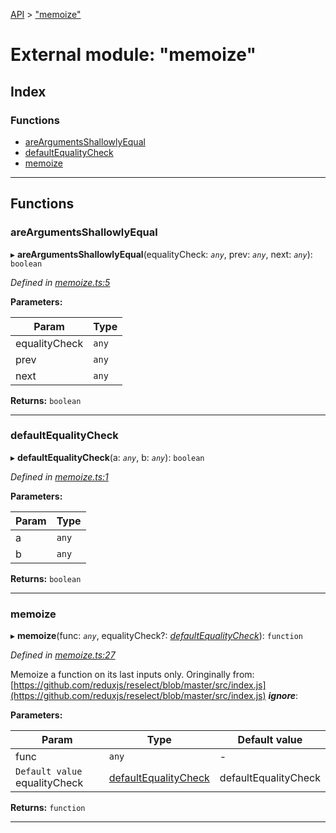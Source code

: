 [API](../README.md) > ["memoize"](../modules/_memoize_.md)

# External module: "memoize"

## Index

### Functions

* [areArgumentsShallowlyEqual](_memoize_.md#areargumentsshallowlyequal)
* [defaultEqualityCheck](_memoize_.md#defaultequalitycheck)
* [memoize](_memoize_.md#memoize)

---

## Functions

<a id="areargumentsshallowlyequal"></a>

###  areArgumentsShallowlyEqual

▸ **areArgumentsShallowlyEqual**(equalityCheck: *`any`*, prev: *`any`*, next: *`any`*): `boolean`

*Defined in [memoize.ts:5](https://github.com/amcdnl/ngxs/blob/4ba1032/packages/store/src/memoize.ts#L5)*

**Parameters:**

| Param | Type |
| ------ | ------ |
| equalityCheck | `any` | 
| prev | `any` | 
| next | `any` | 

**Returns:** `boolean`

___
<a id="defaultequalitycheck"></a>

###  defaultEqualityCheck

▸ **defaultEqualityCheck**(a: *`any`*, b: *`any`*): `boolean`

*Defined in [memoize.ts:1](https://github.com/amcdnl/ngxs/blob/4ba1032/packages/store/src/memoize.ts#L1)*

**Parameters:**

| Param | Type |
| ------ | ------ |
| a | `any` | 
| b | `any` | 

**Returns:** `boolean`

___
<a id="memoize"></a>

###  memoize

▸ **memoize**(func: *`any`*, equalityCheck?: *[defaultEqualityCheck](_memoize_.md#defaultequalitycheck)*): `function`

*Defined in [memoize.ts:27](https://github.com/amcdnl/ngxs/blob/4ba1032/packages/store/src/memoize.ts#L27)*

Memoize a function on its last inputs only. Oringinally from: [https://github.com/reduxjs/reselect/blob/master/src/index.js](https://github.com/reduxjs/reselect/blob/master/src/index.js)
*__ignore__*: 

**Parameters:**

| Param | Type | Default value |
| ------ | ------ | ------ |
| func | `any` | - | 
| `Default value` equalityCheck | [defaultEqualityCheck](_memoize_.md#defaultequalitycheck) |  defaultEqualityCheck | 

**Returns:** `function`

___

